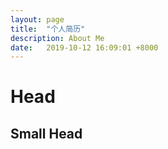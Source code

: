 ```yaml
---
layout: page
title:  "个人简历"
description: About Me
date:   2019-10-12 16:09:01 +8000
---
```


# Head

## Small Head
